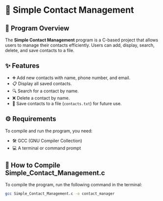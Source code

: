 # 📒 Simple Contact Management

## 📝 Program Overview
The **Simple Contact Management** program is a C-based project that allows users to manage their contacts efficiently. Users can add, display, search, delete, and save contacts to a file.

## ✨ Features
- ➕ Add new contacts with name, phone number, and email.
- 📋 Display all saved contacts.
- 🔍 Search for a contact by name.
- ❌ Delete a contact by name.
- 💾 Save contacts to a file (`contacts.txt`) for future use.

## ⚙️ Requirements
To compile and run the program, you need:
- 🛠️ GCC (GNU Compiler Collection)
- 💻 A terminal or command prompt

## 🚀 How to Compile Simple_Contact_Management.c
To compile the program, run the following command in the terminal:
```bash
gcc Simple_Contact_Management.c -o contact_manager
